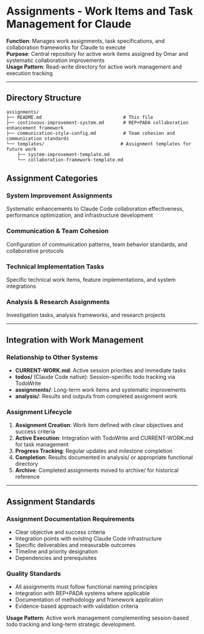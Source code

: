 # Assignments - Work Items and Task Management for Claude

**Function**: Manages work assignments, task specifications, and collaboration frameworks for Claude to execute  
**Purpose**: Central repository for active work items assigned by Omar and systematic collaboration improvements  
**Usage Pattern**: Read-write directory for active work management and execution tracking  

---

## Directory Structure

```
assignments/
├── README.md                              # This file
├── continuous-improvement-system.md       # REP+PADA collaboration enhancement framework
├── communication-style-config.md          # Team cohesion and communication standards
└── templates/                            # Assignment templates for future work
    ├── system-improvement-template.md
    └── collaboration-framework-template.md
```

## Assignment Categories

### System Improvement Assignments
Systematic enhancements to Claude Code collaboration effectiveness, performance optimization, and infrastructure development

### Communication & Team Cohesion
Configuration of communication patterns, team behavior standards, and collaborative protocols

### Technical Implementation Tasks
Specific technical work items, feature implementations, and system integrations

### Analysis & Research Assignments
Investigation tasks, analysis frameworks, and research projects

---

## Integration with Work Management

### Relationship to Other Systems
- **CURRENT-WORK.md**: Active session priorities and immediate tasks
- **todos/** (Claude Code native): Session-specific todo tracking via TodoWrite
- **assignments/**: Long-term work items and systematic improvements
- **analysis/**: Results and outputs from completed assignment work

### Assignment Lifecycle
1. **Assignment Creation**: Work item defined with clear objectives and success criteria
2. **Active Execution**: Integration with TodoWrite and CURRENT-WORK.md for task management
3. **Progress Tracking**: Regular updates and milestone completion
4. **Completion**: Results documented in analysis/ or appropriate functional directory
5. **Archive**: Completed assignments moved to archive/ for historical reference

---

## Assignment Standards

### Assignment Documentation Requirements
- Clear objective and success criteria
- Integration points with existing Claude Code infrastructure
- Specific deliverables and measurable outcomes
- Timeline and priority designation
- Dependencies and prerequisites

### Quality Standards
- All assignments must follow functional naming principles
- Integration with REP+PADA systems where applicable
- Documentation of methodology and framework application
- Evidence-based approach with validation criteria

**Usage Pattern**: Active work management complementing session-based todo tracking and long-term strategic development.
